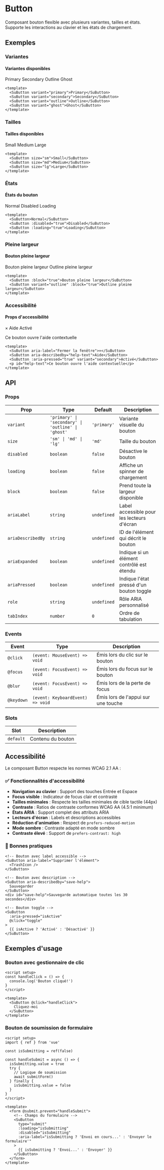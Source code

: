 # Button

Composant bouton flexible avec plusieurs variantes, tailles et états. Supporte les interactions au clavier et les états de chargement.

## Exemples

### Variantes

<div class="component-demo">
  <div class="demo-section">
    <h4>Variantes disponibles</h4>
    <div class="demo-buttons">
      <SuButton variant="primary">Primary</SuButton>
      <SuButton variant="secondary">Secondary</SuButton>
      <SuButton variant="outline">Outline</SuButton>
      <SuButton variant="ghost">Ghost</SuButton>
    </div>
  </div>
</div>

```vue
<template>
  <SuButton variant="primary">Primary</SuButton>
  <SuButton variant="secondary">Secondary</SuButton>
  <SuButton variant="outline">Outline</SuButton>
  <SuButton variant="ghost">Ghost</SuButton>
</template>
```

### Tailles

<div class="component-demo">
  <div class="demo-section">
    <h4>Tailles disponibles</h4>
    <div class="demo-buttons">
      <SuButton size="sm">Small</SuButton>
      <SuButton size="md">Medium</SuButton>
      <SuButton size="lg">Large</SuButton>
    </div>
  </div>
</div>

```vue
<template>
  <SuButton size="sm">Small</SuButton>
  <SuButton size="md">Medium</SuButton>
  <SuButton size="lg">Large</SuButton>
</template>
```

### États

<div class="component-demo">
  <div class="demo-section">
    <h4>États du bouton</h4>
    <div class="demo-buttons">
      <SuButton>Normal</SuButton>
      <SuButton :disabled="true">Disabled</SuButton>
      <SuButton :loading="true">Loading</SuButton>
    </div>
  </div>
</div>

```vue
<template>
  <SuButton>Normal</SuButton>
  <SuButton :disabled="true">Disabled</SuButton>
  <SuButton :loading="true">Loading</SuButton>
</template>
```

### Pleine largeur

<div class="component-demo">
  <div class="demo-section">
    <h4>Bouton pleine largeur</h4>
    <div class="demo-buttons-vertical">
      <SuButton :block="true">Bouton pleine largeur</SuButton>
      <SuButton variant="outline" :block="true">Outline pleine largeur</SuButton>
    </div>
  </div>
</div>

```vue
<template>
  <SuButton :block="true">Bouton pleine largeur</SuButton>
  <SuButton variant="outline" :block="true">Outline pleine largeur</SuButton>
</template>
```

### Accessibilité

<div class="component-demo">
  <div class="demo-section">
    <h4>Props d'accessibilité</h4>
    <div class="demo-buttons">
      <SuButton aria-label="Fermer la fenêtre">×</SuButton>
      <SuButton aria-describedby="help-text">Aide</SuButton>
      <SuButton :aria-pressed="true" variant="secondary">Activé</SuButton>
    </div>
    <p id="help-text" class="help-text">Ce bouton ouvre l'aide contextuelle</p>
  </div>
</div>

```vue
<template>
  <SuButton aria-label="Fermer la fenêtre">×</SuButton>
  <SuButton aria-describedby="help-text">Aide</SuButton>
  <SuButton :aria-pressed="true" variant="secondary">Activé</SuButton>
  <p id="help-text">Ce bouton ouvre l'aide contextuelle</p>
</template>
```

## API

### Props

| Prop | Type | Default | Description |
|------|------|---------|-------------|
| `variant` | `'primary' \| 'secondary' \| 'outline' \| 'ghost'` | `'primary'` | Variante visuelle du bouton |
| `size` | `'sm' \| 'md' \| 'lg'` | `'md'` | Taille du bouton |
| `disabled` | `boolean` | `false` | Désactive le bouton |
| `loading` | `boolean` | `false` | Affiche un spinner de chargement |
| `block` | `boolean` | `false` | Prend toute la largeur disponible |
| `ariaLabel` | `string` | `undefined` | Label accessible pour les lecteurs d'écran |
| `ariaDescribedBy` | `string` | `undefined` | ID de l'élément qui décrit le bouton |
| `ariaExpanded` | `boolean` | `undefined` | Indique si un élément contrôlé est étendu |
| `ariaPressed` | `boolean` | `undefined` | Indique l'état pressé d'un bouton toggle |
| `role` | `string` | `undefined` | Rôle ARIA personnalisé |
| `tabIndex` | `number` | `0` | Ordre de tabulation |

### Events

| Event | Type | Description |
|-------|------|-------------|
| `@click` | `(event: MouseEvent) => void` | Émis lors du clic sur le bouton |
| `@focus` | `(event: FocusEvent) => void` | Émis lors du focus sur le bouton |
| `@blur` | `(event: FocusEvent) => void` | Émis lors de la perte de focus |
| `@keydown` | `(event: KeyboardEvent) => void` | Émis lors de l'appui sur une touche |

### Slots

| Slot | Description |
|------|-------------|
| `default` | Contenu du bouton |

## Accessibilité

Le composant Button respecte les normes WCAG 2.1 AA :

### ✅ Fonctionnalités d'accessibilité

- **Navigation au clavier** : Support des touches Entrée et Espace
- **Focus visible** : Indicateur de focus clair et contrasté
- **Tailles minimales** : Respecte les tailles minimales de cible tactile (44px)
- **Contraste** : Ratios de contraste conformes WCAG AA (4.5:1 minimum)
- **États ARIA** : Support complet des attributs ARIA
- **Lecteurs d'écran** : Labels et descriptions accessibles
- **Réduction d'animation** : Respect de `prefers-reduced-motion`
- **Mode sombre** : Contraste adapté en mode sombre
- **Contraste élevé** : Support de `prefers-contrast: high`

### 🎯 Bonnes pratiques

```vue
<!-- Bouton avec label accessible -->
<SuButton aria-label="Supprimer l'élément">
  <TrashIcon />
</SuButton>

<!-- Bouton avec description -->
<SuButton aria-describedby="save-help">
  Sauvegarder
</SuButton>
<div id="save-help">Sauvegarde automatique toutes les 30 secondes</div>

<!-- Bouton toggle -->
<SuButton 
  :aria-pressed="isActive"
  @click="toggle"
>
  {{ isActive ? 'Activé' : 'Désactivé' }}
</SuButton>
```

## Exemples d'usage

### Bouton avec gestionnaire de clic

```vue
<script setup>
const handleClick = () => {
  console.log('Bouton cliqué!')
}
</script>

<template>
  <SuButton @click="handleClick">
    Cliquez-moi
  </SuButton>
</template>
```

### Bouton de soumission de formulaire

```vue
<script setup>
import { ref } from 'vue'

const isSubmitting = ref(false)

const handleSubmit = async () => {
  isSubmitting.value = true
  try {
    // Logique de soumission
    await submitForm()
  } finally {
    isSubmitting.value = false
  }
}
</script>

<template>
  <form @submit.prevent="handleSubmit">
    <!-- Champs du formulaire -->
    <SuButton 
      type="submit" 
      :loading="isSubmitting"
      :disabled="isSubmitting"
      :aria-label="isSubmitting ? 'Envoi en cours...' : 'Envoyer le formulaire'"
    >
      {{ isSubmitting ? 'Envoi...' : 'Envoyer' }}
    </SuButton>
  </form>
</template>
```